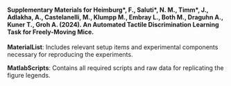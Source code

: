 #### Supplementary Materials for Heimburg*, F., Saluti*, N. M., Timm*, J., Adlakha, A., Castelanelli, M., Klumpp M., Embray L., Both M., Draguhn A., Kuner T., Groh A. (2024). An Automated Tactile Discrimination Learning Task for Freely-Moving Mice.

**MaterialList**: Includes relevant setup items and experimental components necessary for reproducing the experiments.

**MatlabScripts**: Contains all required scripts and raw data for replicating the figure legends.
